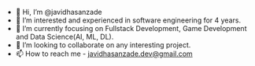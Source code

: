 

- 👋 Hi, I’m @javidhasanzade
- 👀 I’m interested and experienced in software engineering for 4 years. 
- 🌱 I’m currently focusing on Fullstack Development, Game Development and Data Science(AI, ML, DL).
- 💞️ I’m looking to collaborate on any interesting project.
- 📫 How to reach me - javidhasanzade.dev@gmail.com

<!---
javidhasanzade/javidhasanzade is a ✨ special ✨ repository because its `README.md` (this file) appears on your GitHub profile.
You can click the Preview link to take a look at your changes.
--->
